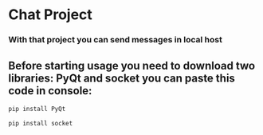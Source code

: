 # Chat Project
### With that project you can send messages in local host
## Before starting usage you need to download two libraries: PyQt and socket you can paste this code in console:
```bash
pip install PyQt
```
```bash
pip install socket
```
